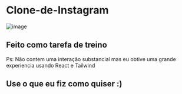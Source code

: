 # Clone-de-Instagram
![image](https://user-images.githubusercontent.com/99970715/167511938-b7194d62-c55a-4d6b-9bd2-50f9ef2e3993.png)
## Feito como tarefa de treino
Ps: Não contem uma interação substancial mas eu obtive uma grande experiencia usando React e Tailwind

## Use o que eu fiz como quiser :)
